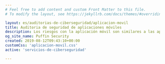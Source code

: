 ```yaml
---
# Feel free to add content and custom Front Matter to this file.
# To modify the layout, see https://jekyllrb.com/docs/themes/#overriding-theme-defaults

layout: es/auditorias-de-ciberseguridad/aplicacion-movil
title: Auditoria de seguridad de aplicaciones móviles 
description: Los riesgos con la aplicación móvil son similares a las aplicaciones web, el punto es identificar problemas con el flujo de datos y los permisos.
og_site_name: Puffin Security
created: 2019-08-12T09:43:10+00:00
customCss: 'aplicacion-movil.css'
active: 'servicios-de-ciberseguridad'

---
```

